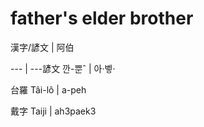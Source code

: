 # father's elder brother

漢字/諺文 | 阿伯

--- | ---諺文 깐-뿐ˆ | 아·벻·

台羅 Tâi-lô | a-peh

戴字 Taiji | ah3paek3

